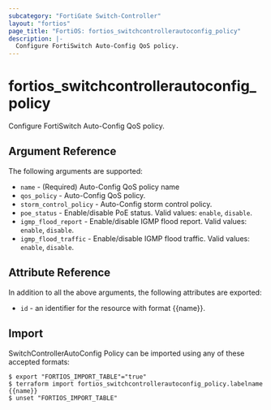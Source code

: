 ```yaml
---
subcategory: "FortiGate Switch-Controller"
layout: "fortios"
page_title: "FortiOS: fortios_switchcontrollerautoconfig_policy"
description: |-
  Configure FortiSwitch Auto-Config QoS policy.
---
```


# fortios_switchcontrollerautoconfig_policy
Configure FortiSwitch Auto-Config QoS policy.

## Argument Reference

The following arguments are supported:

* `name` - (Required) Auto-Config QoS policy name
* `qos_policy` - Auto-Config QoS policy.
* `storm_control_policy` - Auto-Config storm control policy.
* `poe_status` - Enable/disable PoE status. Valid values: `enable`, `disable`.
* `igmp_flood_report` - Enable/disable IGMP flood report. Valid values: `enable`, `disable`.
* `igmp_flood_traffic` - Enable/disable IGMP flood traffic. Valid values: `enable`, `disable`.


## Attribute Reference

In addition to all the above arguments, the following attributes are exported:
* `id` - an identifier for the resource with format {{name}}.

## Import

SwitchControllerAutoConfig Policy can be imported using any of these accepted formats:
```
$ export "FORTIOS_IMPORT_TABLE"="true"
$ terraform import fortios_switchcontrollerautoconfig_policy.labelname {{name}}
$ unset "FORTIOS_IMPORT_TABLE"
```
